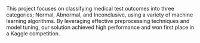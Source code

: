 This project focuses on classifying medical test outcomes into three categories; Normal, Abnormal, and Inconclusive, using a variety of machine learning algorithms. By leveraging effective preprocessing techniques and model tuning, our solution achieved high performance and won first place in a Kaggle competition.
